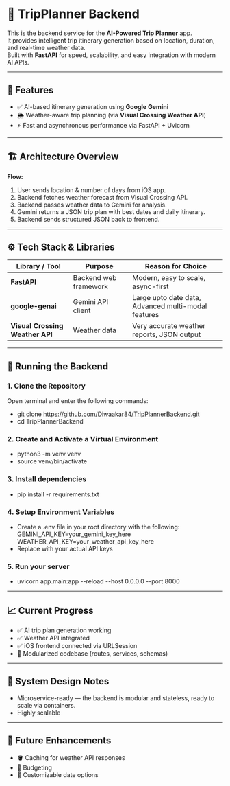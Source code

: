 # 🧭 TripPlanner Backend

This is the backend service for the **AI-Powered Trip Planner** app.  
It provides intelligent trip itinerary generation based on location, duration, and real-time weather data.  
Built with **FastAPI** for speed, scalability, and easy integration with modern AI APIs.

---

## 🧩 Features

- ✅ AI-based itinerary generation using **Google Gemini**
- 🌦️ Weather-aware trip planning (via **Visual Crossing Weather API**)
- ⚡ Fast and asynchronous performance via FastAPI + Uvicorn

---

## 🏗️ Architecture Overview

**Flow:**
1. User sends location & number of days from iOS app.
2. Backend fetches weather forecast from Visual Crossing API.
3. Backend passes weather data to Gemini for analysis.
4. Gemini returns a JSON trip plan with best dates and daily itinerary.
5. Backend sends structured JSON back to frontend.


---

## ⚙️ Tech Stack & Libraries

| Library / Tool | Purpose | Reason for Choice |
|-----------------|----------|-------------------|
| **FastAPI** | Backend web framework | Modern, easy to scale, async-first |
| **google-genai** | Gemini API client | Large upto date data, Advanced multi-modal features |
| **Visual Crossing Weather API** | Weather data | Very accurate weather reports, JSON output |

---

## 🚀 Running the Backend

### 1. Clone the Repository
Open terminal and enter the following commands:
- git clone https://github.com/Diwaakar84/TripPlannerBackend.git
- cd TripPlannerBackend

### 2. Create and Activate a Virtual Environment
- python3 -m venv venv
- source venv/bin/activate

### 3. Install dependencies
- pip install -r requirements.txt

### 4. Setup Environment Variables
- Create a .env file in your root directory with the following:
GEMINI_API_KEY=your_gemini_key_here
WEATHER_API_KEY=your_weather_api_key_here
- Replace with your actual API keys

### 5. Run your server
- uvicorn app.main:app --reload --host 0.0.0.0 --port 8000

---

## 📈 Current Progress
- ✅ AI trip plan generation working
- ✅ Weather API integrated
- ✅ iOS frontend connected via URLSession
- 🧩 Modularized codebase (routes, services, schemas)

---

## 🧠 System Design Notes
- Microservice-ready — the backend is modular and stateless, ready to scale via containers.
- Highly scalable

---

## 🔮 Future Enhancements
- 🪣 Caching for weather API responses
- 💸 Budgeting
- 📅 Customizable date options
  
